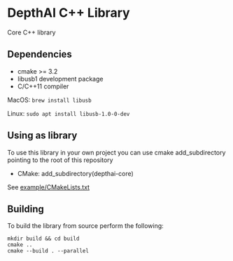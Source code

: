 # DepthAI C++ Library

Core C++ library

## Dependencies
- cmake >= 3.2
- libusb1 development package
- C/C++11 compiler
 
MacOS: `brew install libusb`

Linux: `sudo apt install libusb-1.0-0-dev`

## Using as library

To use this library in your own project you can use cmake add_subdirectory pointing to the root of this repository
 - CMake: add_subdirectory(depthai-core)

See [example/CMakeLists.txt](example/CMakeLists.txt)

## Building

To build the library from source perform the following:
```
mkdir build && cd build
cmake ..
cmake --build . --parallel
```
